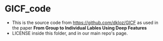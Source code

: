 # GICF_code 
- This is the source code from https://github.com/dkloz/GICF as used in the paper **From Group to Individual Lables Using Deep Features** 
- LICENSE inside this folder, and in our main repo's page. 
